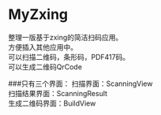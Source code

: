 # MyZxing
整理一版基于zxing的简洁扫码应用。<br>
方便插入其他应用中。<br>
可以扫描二维码，条形码，PDF417码。<br>
可以生成二维码QrCode<br>

###只有三个界面：
扫描界面：ScanningView<br>
扫描结果界面：ScanningResult<br>
生成二维码界面：BuildView<br>

